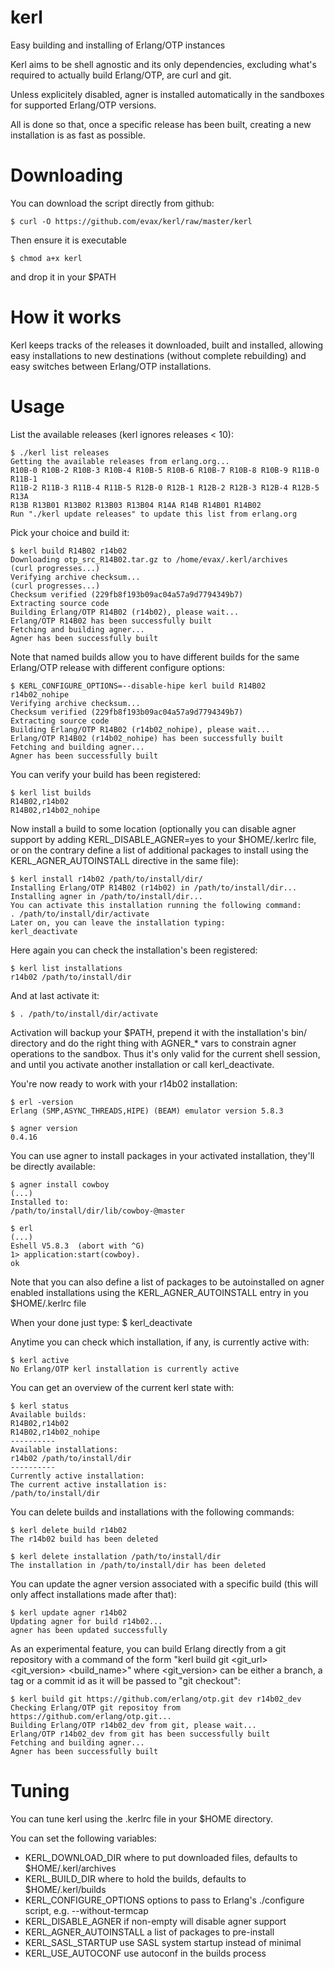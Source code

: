 kerl
====

Easy building and installing of Erlang/OTP instances

Kerl aims to be shell agnostic and its only dependencies, excluding what's required to actually build Erlang/OTP, are curl and git.

Unless explicitely disabled, agner is installed automatically in the sandboxes for supported Erlang/OTP versions.

All is done so that, once a specific release has been built, creating a new installation is as fast as possible.

Downloading
===========

You can download the script directly from github:

    $ curl -O https://github.com/evax/kerl/raw/master/kerl

Then ensure it is executable

    $ chmod a+x kerl

and drop it in your $PATH

How it works
============

Kerl keeps tracks of the releases it downloaded, built and installed,
allowing easy installations to new destinations (without complete rebuilding) and easy switches between Erlang/OTP installations.

Usage
=====

List the available releases (kerl ignores releases < 10):

    $ ./kerl list releases
    Getting the available releases from erlang.org...
    R10B-0 R10B-2 R10B-3 R10B-4 R10B-5 R10B-6 R10B-7 R10B-8 R10B-9 R11B-0 R11B-1
    R11B-2 R11B-3 R11B-4 R11B-5 R12B-0 R12B-1 R12B-2 R12B-3 R12B-4 R12B-5 R13A
    R13B R13B01 R13B02 R13B03 R13B04 R14A R14B R14B01 R14B02
    Run "./kerl update releases" to update this list from erlang.org

Pick your choice and build it:

    $ kerl build R14B02 r14b02
    Downloading otp_src_R14B02.tar.gz to /home/evax/.kerl/archives
    (curl progresses...)
    Verifying archive checksum...
    (curl progresses...)
    Checksum verified (229fb8f193b09ac04a57a9d7794349b7)
    Extracting source code
    Building Erlang/OTP R14B02 (r14b02), please wait...
    Erlang/OTP R14B02 has been successfully built
    Fetching and building agner...
    Agner has been successfully built

Note that named builds allow you to have different builds for the same Erlang/OTP release with different configure options:

    $ KERL_CONFIGURE_OPTIONS=--disable-hipe kerl build R14B02 r14b02_nohipe
    Verifying archive checksum...
    Checksum verified (229fb8f193b09ac04a57a9d7794349b7)
    Extracting source code
    Building Erlang/OTP R14B02 (r14b02_nohipe), please wait...
    Erlang/OTP R14B02 (r14b02_nohipe) has been successfully built
    Fetching and building agner...
    Agner has been successfully built

You can verify your build has been registered:

    $ kerl list builds
    R14B02,r14b02
    R14B02,r14b02_nohipe

Now install a build to some location (optionally you can disable agner support by adding KERL_DISABLE_AGNER=yes to your $HOME/.kerlrc file, or on the contrary define a list of additional packages to install using the KERL_AGNER_AUTOINSTALL directive in the same file):
   
    $ kerl install r14b02 /path/to/install/dir/
    Installing Erlang/OTP R14B02 (r14b02) in /path/to/install/dir...
    Installing agner in /path/to/install/dir...
    You can activate this installation running the following command:
    . /path/to/install/dir/activate
    Later on, you can leave the installation typing:
    kerl_deactivate

Here again you can check the installation's been registered:

    $ kerl list installations
    r14b02 /path/to/install/dir

And at last activate it:

    $ . /path/to/install/dir/activate

Activation will backup your $PATH, prepend it with the installation's bin/ directory and do the right thing with AGNER_* vars to constrain agner operations to the sandbox. Thus it's only valid for the current shell session, and until you activate another installation or call kerl_deactivate.

You're now ready to work with your r14b02 installation:

    $ erl -version
    Erlang (SMP,ASYNC_THREADS,HIPE) (BEAM) emulator version 5.8.3

    $ agner version
    0.4.16

You can use agner to install packages in your activated installation, they'll be directly available:

    $ agner install cowboy
    (...)
    Installed to:
    /path/to/install/dir/lib/cowboy-@master

    $ erl
    (...)
    Eshell V5.8.3  (abort with ^G)
    1> application:start(cowboy).
    ok

Note that you can also define a list of packages to be autoinstalled on agner enabled installations using the KERL_AGNER_AUTOINSTALL entry in you $HOME/.kerlrc file

When your done just type:
    $ kerl_deactivate

Anytime you can check which installation, if any, is currently active with:

    $ kerl active
    No Erlang/OTP kerl installation is currently active

You can get an overview of the current kerl state with:

    $ kerl status
    Available builds:
    R14B02,r14b02
    R14B02,r14b02_nohipe
    ----------
    Available installations:
    r14b02 /path/to/install/dir
    ----------
    Currently active installation:
    The current active installation is:
    /path/to/install/dir

You can delete builds and installations with the following commands:
    
    $ kerl delete build r14b02
    The r14b02 build has been deleted

    $ kerl delete installation /path/to/install/dir
    The installation in /path/to/install/dir has been deleted

You can update the agner version associated with a specific build (this will only affect installations made after that):

    $ kerl update agner r14b02
    Updating agner for build r14b02...
    agner has been updated successfully

As an experimental feature, you can build Erlang directly from a git repository with a command of the form "kerl build git <git_url> <git_version> <build_name>" where <git_version> can be either a branch, a tag or a commit id as it will be passed to "git checkout":

    $ kerl build git https://github.com/erlang/otp.git dev r14b02_dev
    Checking Erlang/OTP git repositoy from https://github.com/erlang/otp.git...
    Building Erlang/OTP r14b02_dev from git, please wait...
    Erlang/OTP r14b02_dev from git has been successfully built
    Fetching and building agner...
    Agner has been successfully built

Tuning
======

You can tune kerl using the .kerlrc file in your $HOME directory.

You can set the following variables:

- KERL_DOWNLOAD_DIR where to put downloaded files, defaults to $HOME/.kerl/archives
- KERL_BUILD_DIR where to hold the builds, defaults to $HOME/.kerl/builds
- KERL_CONFIGURE_OPTIONS options to pass to Erlang's ./configure script, e.g. --without-termcap
- KERL_DISABLE_AGNER if non-empty will disable agner support
- KERL_AGNER_AUTOINSTALL a list of packages to pre-install
- KERL_SASL_STARTUP use SASL system startup instead of minimal
- KERL_USE_AUTOCONF use autoconf in the builds process


